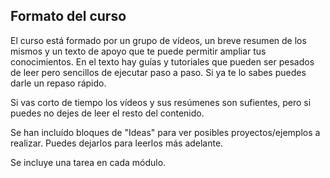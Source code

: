 ## Formato del curso

El curso está formado por un grupo de vídeos, un breve resumen de los mismos y un texto de apoyo que te puede permitir ampliar tus conocimientos. En el texto hay guías y tutoriales que pueden ser pesados de leer pero sencillos de ejecutar paso a paso. Si ya te lo sabes puedes darle un repaso rápido.

Si vas corto de tiempo los vídeos y sus resúmenes son sufientes, pero si puedes no dejes de leer el resto del contenido.

Se han incluído bloques de "Ideas" para ver posibles proyectos/ejemplos a realizar. Puedes dejarlos para leerlos más adelante.

Se incluye una tarea en cada módulo.

